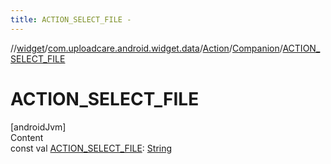 ```yaml
---
title: ACTION_SELECT_FILE -
---
```

//[widget](../../../index.md)/[com.uploadcare.android.widget.data](../../index.md)/[Action](../index.md)/[Companion](index.md)/[ACTION_SELECT_FILE](-a-c-t-i-o-n_-s-e-l-e-c-t_-f-i-l-e.md)



# ACTION_SELECT_FILE  
[androidJvm]  
Content  
const val [ACTION_SELECT_FILE](-a-c-t-i-o-n_-s-e-l-e-c-t_-f-i-l-e.md): [String](https://kotlinlang.org/api/latest/jvm/stdlib/kotlin/-string/index.html)  



